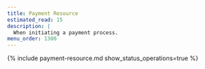 ```yaml
---
title: Payment Resource
estimated_read: 15
description: |
  When initiating a payment process.
menu_order: 1300
---
```


{% include payment-resource.md show_status_operations=true %}

